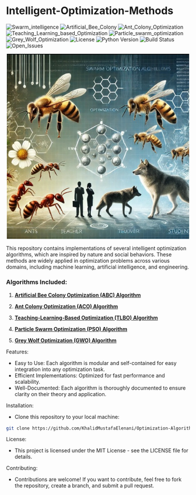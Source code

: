 # Intelligent-Optimization-Methods
![Swarm_intelligence](https://img.shields.io/badge/Swarm%20intelligence%20-%20brown?style=plastic)
![Artificial_Bee_Colony](https://img.shields.io/badge/Artificial_Bee_Colony-2005-%20teal?style=plastic)
![Ant_Colony_Optimization](https://img.shields.io/badge/Ant_Colony_Optimization-2011-%20teal?style=plastic)
![Teaching_Learning_based_Optimization](https://img.shields.io/badge/Teaching_Learning_based_Optimization-2011-%20teal?style=plastic)
![Particle_swarm_optimization](https://img.shields.io/badge/Particle_swarm_optimization-1995-%20teal?style=plastic)
![Grey_Wolf_Optimization](https://img.shields.io/badge/Grey_Wolf_Optimization-2014-%20teal?style=plastic)
![License](https://img.shields.io/badge/license%20-%20MIT%20-%20darkred?style=plastic)
![Python Version](https://img.shields.io/badge/Python-3-%20teal?style=plastic)
![Build Status](https://img.shields.io/badge/build-passing-brightgreen)
![Open_Issues](https://img.shields.io/badge/Issues%20-%200%20-%20orange?style=plastic)

<p align="center">
  <img src="Swarm_intelligence.png" width="500"/>
</p>

This repository contains implementations of several intelligent optimization algorithms, which are inspired by nature and social behaviors. 
These methods are widely applied in optimization problems across various domains, including machine learning, artificial intelligence, and engineering.

### Algorithms Included:
1. **[Artificial Bee Colony Optimization (ABC) Algorithm](https://github.com/KhalidMustafaElenani/Artificial-Bee-Colony-optimization-Algorithm)**

2. **[Ant Colony Optimization (ACO) Algorithm](https://github.com/KhalidMustafaElenani/Ant-Colony-Optimization-Algorithm)**

3. **[Teaching-Learning-Based Optimization (TLBO) Algorithm](https://github.com/KhalidMustafaElenani/Teaching-Learning-Based-Optimization-Algorithm)**

4. **[Particle Swarm Optimization (PSO) Algorithm](https://github.com/KhalidMustafaElenani/Particle-Swarm-Optimization-Algorithm)**

5. **[Grey Wolf Optimization (GWO) Algorithm](https://github.com/KhalidMustafaElenani/Grey-Wolf-Optimization-Algorithm)**


Features:
-  Easy to Use: Each algorithm is modular and self-contained for easy integration into any optimization task.
-  Efficient Implementations: Optimized for fast performance and scalability.
-  Well-Documented: Each algorithm is thoroughly documented to ensure clarity on their theory and application.

Installation:
-  Clone this repository to your local machine:
```bash
git clone https://github.com/KhalidMustafaElenani/Optimization-Algorithms-Suite.git
```
License:
-  This project is licensed under the MIT License - see the LICENSE file for details.

Contributing:
-  Contributions are welcome! If you want to contribute, feel free to fork the repository, create a branch, and submit a pull request.

